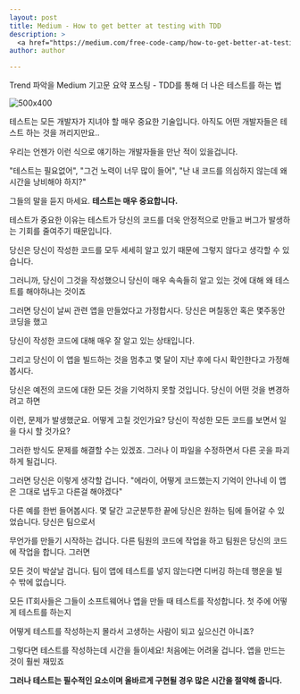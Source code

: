 ```yaml
---
layout: post
title: Medium - How to get better at testing with TDD
description: >
  <a href="https://medium.com/free-code-camp/how-to-get-better-at-testing-with-test-driven-development-18a7d097b23f">원문 - Thomas Lombart in freeCodeCamp.org</a>
author: author

---
```


Trend 파악을 Medium 기고문 요약 포스팅 - TDD를 통해 더 나은 테스트를 하는 법

![500x400](https://miro.medium.com/max/2000/1*wgTCusZwKQWq-MyZ0_pfLA.jpeg)

테스트는 모든 개발자가 지녀야 할 매우 중요한 기술입니다. 아직도 어떤 개발자들은 테스트 하는 것을 꺼리지만요..

우리는 언젠가 이런 식으로 얘기하는 개발자들을 만난 적이 있을겁니다.

"테스트는 필요없어", "그건 노력이 너무 많이 들어", "난 내 코드를 의심하지 않는데 왜 시간을 낭비해야 하지?"

그들의 말을 듣지 마세요. <b>테스트는 매우 중요합니다.</b>


테스트가 중요한 이유는 테스트가 당신의 코드를 더욱 안정적으로 만들고 버그가 발생하는 기회를 줄여주기 때문입니다.

당신은 당신이 작성한 코드를 모두 세세히 알고 있기 때문에 그렇지 않다고 생각할 수 있습니다.

그러니까, 당신이 그것을 작성했으니 당신이 매우 속속들히 알고 있는 것에 대해 왜 테스트를 해야하냐는 것이죠


그러면 당신이 날씨 관련 앱을 만들었다고 가정합시다. 당신은 며칠동안 혹은 몇주동안 코딩을 했고

당신이 작성한 코드에 대해 매우 잘 알고 있는 상태입니다.


그리고 당신이 이 앱을 빌드하는 것을 멈추고 몇 달이 지난 후에 다시 확인한다고 가정해 봅시다.

당신은 예전의 코드에 대한 모든 것을 기억하지 못할 것입니다. 당신이 어떤 것을 변경하려고 하면

이런, 문제가 발생했군요. 어떻게 고칠 것인가요? 당신이 작성한 모든 코드를 보면서 일을 다시 할 것가요?

그러한 방식도 문제를 해결할 수는 있겠죠. 그러나 이 파일을 수정하면서 다른 곳을 파괴하게 될겁니다.

그러면 당신은 이렇게 생각할 겁니다. "에라이, 어떻게 코드했는지 기억이 안나네 이 앱은 그대로 냅두고 다른걸 해야겠다"


다른 예를 한번 들어봅시다. 몇 달간 고군분투한 끝에 당신은 원하는 팀에 들어갈 수 있었습니다. 당신은 팀으로서

무언가를 만들기 시작하는 겁니다. 다른 팀원의 코드에 작업을 하고 팀원은 당신의 코드에 작업을 합니다. 그러면

모든 것이 박살날 겁니다. 팀이 앱에 테스트를 넣지 않는다면 디버깅 하는데 행운을 빌 수 밖에 없습니다.


모든 IT회사들은 그들이 소프트웨어나 앱을 만들 때 테스트를 작성합니다. 첫 주에 어떻게 테스트를 하는지

어떻게 테스트를 작성하는지 몰라서 고생하는 사람이 되고 싶으신건 아니죠?


그렇다면 테스트를 작성하는데 시간을 들이세요! 처음에는 어려울 겁니다. 앱을 만드는 것이 훨씬 재밌죠

<b>그러나 테스트는 필수적인 요소이며 올바르게 구현될 경우 많은 시간을 절약해 줍니다.</b>
